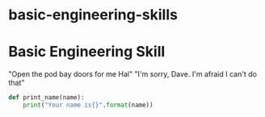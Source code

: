 # basic-engineering-skills
# Basic Engineering Skill

"Open the pod bay doors for me Hal" "I'm sorry, Dave. I'm afraid I can't do that"

```py
def print_name(name):
    print("Your name is{}".format(name))
    

    
